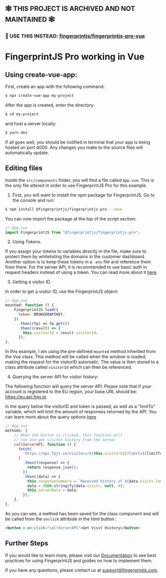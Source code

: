 ## 🕸️ THIS PROJECT IS ARCHIVED AND NOT MAINTAINED 🕸️

### 🚙 USE THIS INSTEAD: [fingerprintjs/fingerprintjs-pro-vue](https://github.com/fingerprintjs/fingerprintjs-pro-vue)
# FingerprintJS Pro working in Vue

## Using create-vue-app:

First, create an app with the following command:

```bash
$ npx create-vue-app my-project
```

After the app is created, enter the directory:

```bash
$ cd my-project
```

and host a server locally:

```bash
$ yarn dev
```

If all goes well, you should be notified in terminal that your app is being hosted on port 4000.
Any changes you make to the source files will automatically update.

## Editing files

Inside the `src/components` folder, you will find a file called `App.vue`. This is the only file altered in order to use FingerprintJS Pro for this example.

1. First, you will want to install the npm package for FingerprintJS. Go to the console and run:

```bash
$ npm install @fingerprintjs/fingerprintjs-pro --save
```

You can now import the package at the top of the script section:

```javascript
// App.vue
import FingerprintJS from "@fingerprintjs/fingerprintjs-pro";
```

2. Using Tokens.

If you assign your tokens to variables directly in the file, make sure to protect them by whitelisting the domains in the customer dashboard. Another option is to keep these tokens in a `.env` file and reference them from there. For the server API, it is recommended to use basic auth in request headers instead of using a token. You can read more about it <a href="https://dev.fingerprintjs.com/docs/server-api#authentication" target="_blank"> here</a>.

3. Getting a visitor ID.

In order to get a visitor ID, use the FingerprintJS object:

```javascript
// App.vue
mounted: function () {
    FingerprintJS.load({
      token: BROWSERAPIKEY,
    })
      .then((fp) => fp.get())
      .then((result) => {
        this.visitorId = result.visitorId;
      });
},
```

In this example, I am using the pre-defined `mounted` method inherited from the Vue class. This method will be called when the window is loaded, making the request for the visitorID automatic. The value is then stored to a class attribute called `visitorId` which can then be referenced.

4. Querying the server API for visitor history:

The following function will query the server API. Please note that if your account is registered to the EU region, your base URL should be: https://eu.api.fpjs.io.

In the query below the visitorID and token is passed, as well as a "limitTo" variable, which will limit the amount of responses returned by the API. You can learn more about the query options <a href="https://dev.fingerprintjs.com/docs/server-api" target="_blank"> here</a>

```javascript
// App.vue
methods: {
    // When the button is clicked, this function will
    // run and get visitor history from the server
    callServerAPI: function () {
      fetch(
        `https://api.fpjs.io/visitors/${this.visitorId}?limit=${limitTo}&token=${SERVERAPIKEY}`
      )
        .then((response) => {
          return response.json();
        })
        .then((data) => {
          this.responseSummary = `Received history of ${data.visits.length} visits:`;
          data = JSON.stringify(data.visits, null, 4);
          this.serverData = data;
        });
    },
},
```

As you can see, a method has been saved for the class component and will be called from the `onclick` attribute in the html button :

```html
<button v-on:click="callServerAPI">Get Visit History</button>
```

## Further Steps

If you would like to learn more, please visit our [Documentation](https://dev.fingerprintjs.com/docs) to see best practices for using FingerprintJS and guides on how to implement them.

If you have any questions, please contact us at [support@fingerprintjs.com](support@fingerprintjs.com).
